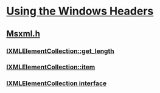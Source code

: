 # [Using the Windows Headers](../_winprog/index.md)
## [Msxml.h](index.md)
### [IXMLElementCollection::get_length](../msxml/nf-msxml-ixmlelementcollection-get_length.md)
### [IXMLElementCollection::item](../msxml/nf-msxml-ixmlelementcollection-item.md)
### [IXMLElementCollection interface](../msxml/nn-msxml-ixmlelementcollection.md)
